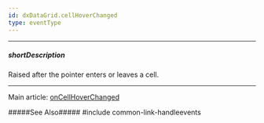 ```yaml
---
id: dxDataGrid.cellHoverChanged
type: eventType
---
```

---
##### shortDescription
Raised after the pointer enters or leaves a cell.

---
Main article: [onCellHoverChanged](/api-reference/10%20UI%20Components/dxDataGrid/1%20Configuration/onCellHoverChanged.md '/Documentation/ApiReference/UI_Components/dxDataGrid/Configuration/#onCellHoverChanged')

#####See Also#####
#include common-link-handleevents